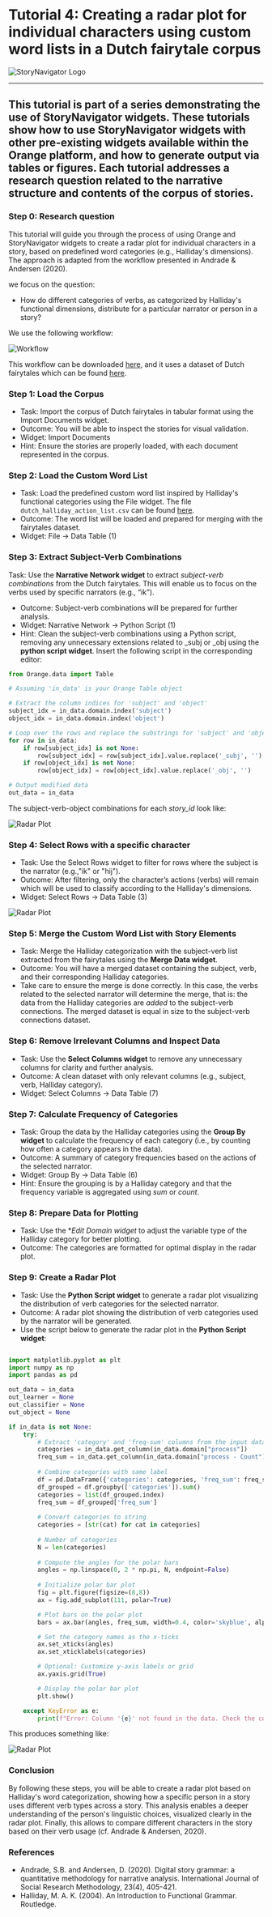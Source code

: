 # Tutorial 4: Creating a radar plot for individual characters using custom word lists in a Dutch fairytale corpus

![StoryNavigator Logo](../../doc/widgets/images/storynavigator_logo_small.png)

---
This tutorial is part of a series demonstrating the use of StoryNavigator widgets. These tutorials show how to use StoryNavigator widgets with other pre-existing widgets available within the Orange platform, and how to generate output via tables or figures. Each tutorial addresses a research question related to the narrative structure and contents of the corpus of stories.
---

### Step 0: Research question
This tutorial will guide you through the process of using Orange and StoryNavigator widgets to create a radar plot for individual characters in a story, based on predefined word categories (e.g., Halliday's dimensions). The approach is adapted from the workflow presented in Andrade & Andersen (2020).

we focus on the question:

- How do different categories of verbs, as categorized by Halliday's functional dimensions, distribute for a particular narrator or person in a story?

We use the following workflow:

![Workflow](../../doc/widgets/images/radarplot_individual_figure.png)

This workflow can be downloaded [here](https://github.com/navigating-stories/orange-story-navigator/tree/master/doc/widgets/workflows), and it uses a dataset of Dutch fairytales which can be found [here](https://github.com/navigating-stories/orange-story-navigator/tree/master/doc/widgets/fairytales/).

### Step 1: Load the Corpus
- Task: Import the corpus of Dutch fairytales in tabular format using the Import Documents widget.
- Outcome: You will be able to inspect the stories for visual validation.
- Widget: Import Documents
- Hint: Ensure the stories are properly loaded, with each document represented in the corpus.

### Step 2: Load the Custom Word List
- Task: Load the predefined custom word list inspired by Halliday's functional categories using the File widget. The file `dutch_halliday_action_list.csv` can be found  [here](../../orangecontrib/storynavigation/resources).
- Outcome: The word list will be loaded and prepared for merging with the fairytales dataset.
- Widget: File → Data Table (1)

### Step 3: Extract Subject-Verb Combinations
Task: Use the **Narrative Network widget** to extract *subject-verb combinations* from the Dutch fairytales. This will enable us to focus on the verbs used by specific narrators (e.g., “ik”).
- Outcome: Subject-verb combinations will be prepared for further analysis.
- Widget: Narrative Network → Python Script (1)
- Hint: Clean the subject-verb combinations using a Python script, removing any unnecessary extensions related to _subj or _obj using the **python script widget**. Insert the following script in the corresponding editor:

```python
from Orange.data import Table

# Assuming 'in_data' is your Orange Table object

# Extract the column indices for 'subject' and 'object'
subject_idx = in_data.domain.index('subject')
object_idx = in_data.domain.index('object')

# Loop over the rows and replace the substrings for 'subject' and 'object' columns
for row in in_data:
    if row[subject_idx] is not None:
        row[subject_idx] = row[subject_idx].value.replace('_subj', '')  # Remove '_subj' from 'subject'
    if row[object_idx] is not None:
        row[object_idx] = row[object_idx].value.replace('_obj', '')      # Remove '_obj' from 'object'

# Output modified data
out_data = in_data
```
The subject-verb-object combinations for each *story_id* look like:

![Radar Plot](../../doc/widgets/images/SVO.png)

### Step 4: Select Rows with a specific character
- Task: Use the Select Rows widget to filter for rows where the subject is the narrator (e.g.,"ik" or "hij").
- Outcome: After filtering, only the character’s actions (verbs) will remain which will be used to classify according to the Halliday's dimensions.
- Widget: Select Rows → Data Table (3)

![Radar Plot](../../doc/widgets/images/rows_character.png)

### Step 5: Merge the Custom Word List with Story Elements
- Task: Merge the Halliday categorization with the subject-verb list extracted from the fairytales using the **Merge Data widget**.
- Outcome: You will have a merged dataset containing the subject, verb, and their corresponding Halliday categories.
- Take care to ensure the merge is done correctly. In this case, the verbs related to the selected narrator will determine the merge, that is: the data from the Halliday categories are *added* to the subject-verb connections. The merged dataset is equal in size to the subject-verb connections dataset.

### Step 6: Remove Irrelevant Columns and Inspect Data
- Task: Use the **Select Columns widget** to remove any unnecessary columns for clarity and further analysis.
- Outcome: A clean dataset with only relevant columns (e.g., subject, verb, Halliday category).
- Widget: Select Columns → Data Table (7)

### Step 7: Calculate Frequency of Categories
- Task: Group the data by the Halliday categories using the **Group By widget** to calculate the frequency of each category (i.e., by counting how often a category appears in the data).
- Outcome: A summary of category frequencies based on the actions of the selected narrator.
- Widget: Group By → Data Table (6)
- Hint: Ensure the grouping is by a Halliday category and that the frequency variable is aggregated using *sum* or *count*.

### Step 8: Prepare Data for Plotting
- Task: Use the **Edit Domain widget* to adjust the variable type of the Halliday category for better plotting.
- Outcome: The categories are formatted for optimal display in the radar plot.

### Step 9: Create a Radar Plot
- Task: Use the **Python Script widget** to generate a radar plot visualizing the distribution of verb categories for the selected narrator.
- Outcome: A radar plot showing the distribution of verb categories used by the narrator will be generated.
- Use the script below to generate the radar plot in the **Python Script widget**:

```python

import matplotlib.pyplot as plt
import numpy as np
import pandas as pd

out_data = in_data
out_learner = None
out_classifier = None
out_object = None

if in_data is not None:
    try:
        # Extract 'category' and 'freq-sum' columns from the input data
        categories = in_data.get_column(in_data.domain["process"])
        freq_sum = in_data.get_column(in_data.domain["process - Count"])
            
        # Combine categories with same label
        df = pd.DataFrame({'categories': categories, 'freq_sum': freq_sum})
        df_grouped = df.groupby(['categories']).sum()
        categories = list(df_grouped.index)
        freq_sum = df_grouped['freq_sum']
        
        # Convert categories to string
        categories = [str(cat) for cat in categories]
            
        # Number of categories
        N = len(categories)
            
        # Compute the angles for the polar bars
        angles = np.linspace(0, 2 * np.pi, N, endpoint=False)
            
        # Initialize polar bar plot
        fig = plt.figure(figsize=(8,8))
        ax = fig.add_subplot(111, polar=True)

        # Plot bars on the polar plot
        bars = ax.bar(angles, freq_sum, width=0.4, color='skyblue', alpha=0.7)

        # Set the category names as the x-ticks
        ax.set_xticks(angles)
        ax.set_xticklabels(categories)

        # Optional: Customize y-axis labels or grid
        ax.yaxis.grid(True)

        # Display the polar bar plot
        plt.show()

    except KeyError as e:
        print(f"Error: Column '{e}' not found in the data. Check the column names.")
```

This produces something like:

![Radar Plot](../../doc/widgets/images/radarplot_character.png)

### Conclusion
By following these steps, you will be able to create a radar plot based on Halliday's word categorization, showing how a specific person in a story uses different verb types across a story. This analysis enables a deeper understanding of the person's linguistic choices, visualized clearly in the radar plot. Finally, this allows to compare different characters in the story based on their verb usage (cf. Andrade & Andersen, 2020).

### References
- Andrade, S.B. and Andersen, D. (2020). Digital story grammar: a quantitative methodology for narrative analysis. International Journal of Social Research Methodology, 23(4), 405-421.
- Halliday, M. A. K. (2004). An Introduction to Functional Grammar. Routledge.





